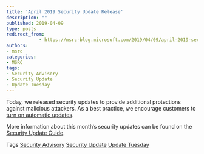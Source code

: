 ```yaml
---
title: 'April 2019 Security Update Release'
description: ""
published: 2019-04-09
type: posts
redirect_from:
            - https://msrc-blog.microsoft.com/2019/04/09/april-2019-security-update-release/
authors:
- msrc
categories:
- MSRC
tags:
- Security Advisory
- Security Update
- Update Tuesday
---
```

Today, we released security updates to provide additional protections against malicious attackers. As a best practice, we encourage customers to [turn on automatic updates](https://support.microsoft.com/en-us/help/12373/windows-update-faq).

More information about this month’s security updates can be found on the [Security Update Guide](https://portal.msrc.microsoft.com/en-us/).

Tags [Security Advisory](https://blogs.technet.microsoft.com/msrc/tag/security-advisory/) [Security Update](https://blogs.technet.microsoft.com/msrc/tag/security-update/) [Update Tuesday](https://blogs.technet.microsoft.com/msrc/tag/update-tuesday/)
